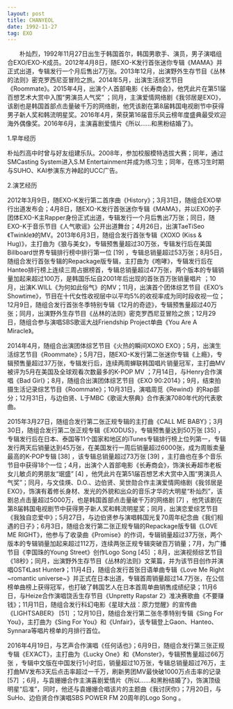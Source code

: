 ```yaml
---
layout: post
title: CHANYEOL
date: 1992-11-27 
tag: EXO
---
```


　　朴灿烈，1992年11月27日出生于韩国首尔，韩国男歌手、演员，男子演唱组合EXO/EXO-K成员。2012年4月8日，随EXO-K发行首张迷你专辑《MAMA》并正式出道，专辑发行一个月后售出7万张。2013年12月，出演野外生存节目《丛林的法则》密克罗西尼亚冒险之旅。2014年5月，出演生活综艺节目《Roommate》。2015年4月，出演个人首部电影《长寿商会》，他凭此片在第51届百想艺术大赏中入围“男演员人气奖” ；同月，主演爱情网络剧《我邻居是EXO》，该剧也是韩国首部点击量破千万的网络剧，他凭该剧在第8届韩国电视剧节中获得男子新人奖和韩流明星奖。2016年4月，荣获第16届音乐风云榜年度盛典最受欢迎海外偶像奖。2016年6月，主演喜剧爱情片《所以……和黑粉结婚了》。
  
1.早年经历

朴灿烈高中时曾与好友组建乐队。2008年，参加校服模特选拔大赛；同年，通过SMCasting System进入S.M Entertainment并成为练习生；同年，在练习生时期与SUHO、KAI参演东方神起的UCC广告。

2.演艺经历

2012年3月9日，随EXO-K发行第二首序曲《History》；3月31日，随组合EXO举行出道发布会；4月8日，随EXO-K发行首张迷你专辑《MAMA》，并以EXO的子团体EXO-K主Rapper身份正式出道，专辑发行一个月后售出7万张；同日，随EXO-K于音乐节目《人气歌谣》公开出道舞台；4月26日，出演TaeTiSeo《Twinkle》的MV。2013年6月3日，随组合发行首张专辑《XOXO (Kiss & Hug)》，主打曲为《狼与美女》，专辑预售量超过30万张，专辑发行后在美国Billboard世界专辑排行榜中排行第一位 [19]  ，专辑总销量超过53万张；8月5日，随组合发行首张专辑的Repackage版专辑，主打曲为《咆哮》，专辑发行后在Hanteo排行榜上连续三周占据榜首，专辑总销量超过47万张，两个版本的专辑销量加起来超过100万，是韩国乐坛自2001年后出现的首张百万张销量唱片 ；10月，出演K.WILL《为何如此俗气》的MV；11月，出演首个团体综艺节目《EXO’s Showtime》，节目在十代女性收视层中以平均5%的收视率成为同时段收视一位；12月9日，随组合发行首张冬季特别专辑《12月的奇迹》，专辑预售量超过40万张；同月，出演野外生存节目《丛林的法则》密克罗西尼亚冒险之旅；12月29日，随组合参与演唱SBS歌谣大战Friendship Project单曲《You Are A Miracle》。

2014年4月，随组合出演团体综艺节目《火热的瞬间XOXO EXO》；5月，出演生活综艺节目《Roommate》；5月7日，随EXO-K发行第二张迷你专辑《上瘾》，专辑预售量超过37万张，专辑发行后，连续两周蝉联韩国唱片销量冠军，主打曲MV被评为5月在美国及全球观看次数最多的K-POP MV ；7月14日，与Henry合作演唱《Bad Girl》；8月，随组合出演团体综艺节目《EXO 90:2014》；9月，结束拍摄生活记录综艺节目《Roommate》；10月31日，演唱周觅《Rewind》的Rap部分；12月31日，与边伯贤、L于MBC《歌谣大祭典》合作表演7080年代的代表歌曲。

2015年3月27日，随组合发行第二张正规专辑的主打曲《CALL ME BABY》；3月30日，随组合发行第二张正规专辑《EXODUS》，专辑预售量达到50万张 [35]  ，专辑发行后在日本、泰国等11个国家和地区的iTunes专辑排行榜上位列第一，专辑发行两天后销量达到45万张，在美国发行一周后销量超过6000张，成为周贩卖量最高的K-POP专辑 [38]  ，该专辑总销量超过73万张 [39]  ，主打曲也在多个音乐节目中获得18个一位；4月，出演个人首部电影《长寿商会》，饰演长寿超市老板女儿敏贞的男朋友“珉盛” [4]  ，他凭此片在第51届百想艺术大赏中入围“男演员人气奖”；同月，与文佳煐、D.O.、边伯贤、吴世勋合作主演爱情网络剧《我邻居是EXO》，饰演有着修长身材、发光的外貌和出众的音乐才华的大明星“朴灿烈”，该剧总点击量超过5000万，也是韩国首部点击量破千万的网络剧 [7]  ，他凭该剧在第8届韩国电视剧节中获得男子新人奖和韩流明星奖；同月，出演恋爱综艺节目《我独自恋爱中》；5月27日，与边伯贤参与演唱韩国光复70周年纪念曲《我们相遇的日子》；6月3日，随组合发行第二张正规专辑的Repackage版专辑《LOVE ME RIGHT》，他参与了收录曲《Promise》的作词，专辑销量超过37万张，两个版本的专辑销量加起来超过112万，连续两张正规专辑突破百万销量；7月，为广播节目《李国珠的Young Street》创作Logo Song [45]  ；8月，出演视频综艺节目《18秒》；同月，出演野外生存节目《丛林的法则》文莱篇，并为该节目创作并演唱OST《Last Hunter》；11月4日，随组合发行首张日语单曲专辑《Love Me Right ~romantic universe~》并正式在日本出道，专辑首周销量超过14.7万张，在公信榜单曲榜上获得冠军，也打破了韩国艺人在日本首周单曲销售成绩纪录；11月6日，与Heize合作演唱饶舌生存节目《Unpretty Rapstar 2》准决赛歌曲《不要赚钱》；11月11日，随组合发行科幻电影《星球大战：原力觉醒》的宣传曲《LIGHTSABER》 [51]  ；12月10日，随组合发行第二张冬季特别专辑《Sing For You》，主打曲为《Sing For You》和《Unfair》，该专辑登上Gaon、Hanteo、Synnara等唱片榜单的月排行首位。

2016年4月19日，与艺声合作演唱《任何话也》；6月9日，随组合发行第三张正规专辑《EX’ACT》，主打曲为《Lucky One》和《Monster》，专辑预售量超过66万张 ，专辑中文版在中国发行1小时后，销量超过10万张，专辑总销量超过76万，主打曲MV发布3天后点击率超过一千万，刷新男团MV最快破1000万点击率的记录 [57]  ；6月，与袁姗姗合作主演喜剧爱情片《所以……和黑粉结婚了》，饰演顶级明星“后准”，同时，他还与袁姗姗合唱该片的主题曲《我讨厌你》；7月20日，与SuHo、边伯贤合作演唱SBS POWER FM 20周年的Logo Song 。
